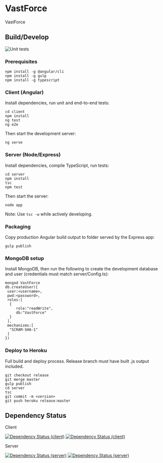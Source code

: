# VastForce
VastForce

## Build/Develop
![Unit tests](https://github.com/Cynicollision/VastForce/workflows/Unit%20tests/badge.svg)
### Prerequisites
```
npm install -g @angular/cli
npm install -g gulp
npm install -g typescript
```
### Client (Angular)
Install dependencies, run unit and end-to-end tests:
```
cd client
npm install
ng test
ng e2e
```
Then start the development server:
```
ng serve
```
### Server (Node/Express)
Install dependencies, compile TypeScript, run tests:
```
cd server
npm install
tsc
npm test
```
Then start the server:
```
node app
```
Note: Use `tsc -w` while actively developing.
### Packaging
Copy production Angular build output to folder served by the Express app:
```
gulp publish
```
### MongoDB setup
Install MongoDB, then run the following to create the development database and user (credentials must match server/Config.ts):
```
mongod VastForce
db.createUser({  
 user:<username>,
 pwd:<password>,
 roles:[  
  {  
     role:"readWrite",
     db:"VastForce"
  }
 ],
 mechanisms:[  
  "SCRAM-SHA-1"
 ]
})
```
### Deploy to Heroku
Full build and deploy process. Release branch must have built .js output included.
```
git checkout release
git merge master
gulp publish
cd server
tsc
git commit -m <version>
git push heroku release:master
```
## Dependency Status
Client 

[![Dependency Status (client)](https://david-dm.org/Cynicollision/VastForce/status.svg?path=client)](https://david-dm.org/Cynicollision/VastForce?path=client)
[![Dependency Status (client)](https://david-dm.org/Cynicollision/VastForce/dev-status.svg?path=client)](https://david-dm.org/Cynicollision/VastForce?path=client&type=dev)

Server

[![Dependency Status (server)](https://david-dm.org/Cynicollision/VastForce/status.svg)](https://david-dm.org/Cynicollision/VastForce?path=server)
[![Dependency Status (server)](https://david-dm.org/Cynicollision/VastForce/dev-status.svg?type=dev)](https://david-dm.org/Cynicollision/VastForce?path=server&type=dev)

